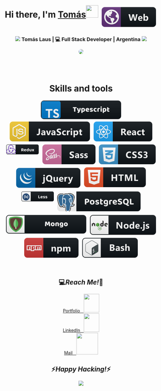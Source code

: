<h1 align='center'>Hi there, I'm <a href="https://tomaslaus.vercel.app/">Tomás</a><img src="https://user-images.githubusercontent.com/1303154/88677602-1635ba80-d120-11ea-84d8-d263ba5fc3c0.gif" width=40 height=40/> <img src="https://github.com/MikeCodesDotNET/ColoredBadges/raw/master/svg/dev/misc/web.svg" alt="web" style="vertical-align:top; margin:6px 4px"></h1>


<div align="center">
<h3><img src="https://media.giphy.com/media/WUlplcMpOCEmTGBtBW/giphy.gif" width="30"> Tomás Laus | 💻 Full Stack Developer | Argentina <img src="https://external-content.duckduckgo.com/iu/?u=https%3A%2F%2Fflagdownload.com%2Fwp-content%2Fuploads%2FFlag_of_Argentina_Flat_Round-1024x1024.png&f=1&nofb=1" width="30"></h3>
  <img src="https://media.giphy.com/media/rEug7UFYzpvP2/giphy.gif" width="500" style="border-radius:50%">
</div>


<br />
<br />
<br />

### <h1 align='center'>Skills and tools </h1>

<p align="center">
  <img src="media/qt.svg" alt="ts" style="vertical-align:top; margin:4px">
  <img src="https://raw.githubusercontent.com/8bithemant/8bithemant/master/svg/dev/languages/js.svg" alt="js" style="vertical-align:top; margin:4px">
  <img src="https://raw.githubusercontent.com/8bithemant/8bithemant/master/svg/dev/frameworks/react.svg" alt="react" style="vertical-align:top; margin:4px">
     <img src="media/eclipse.png" alt="redux" style="vertical-align:top; margin:6px 4px">

  <img src="https://github.com/MikeCodesDotNET/ColoredBadges/raw/master/svg/dev/languages/sass.svg" alt="sass" style="vertical-align:top; margin:6px 4px">
 
  <img src="https://github.com/MikeCodesDotNET/ColoredBadges/raw/master/svg/dev/languages/css3.svg" alt="bootstrap" style="vertical-align:top; margin:6px 4px">
    <img src="https://github.com/MikeCodesDotNET/ColoredBadges/raw/master/svg/dev/frameworks/jquery.svg" alt="jquery" style="vertical-align:top; margin:6px 4px">
    <img src="https://raw.githubusercontent.com/8bithemant/8bithemant/master/svg/dev/languages/html.svg" alt="html" style="vertical-align:top; margin:4px">   
    <img src="media/lesscss.png" alt="less" style="vertical-align:top; margin:6px 4px">
    <img src="media/psql.svg" alt="psql" style="vertical-align:top; margin:6px 4px">
  <img src="media/mongo.svg" alt="mongo" style="vertical-align:top; margin:6px 4px">
  <img src="https://github.com/MikeCodesDotNET/ColoredBadges/raw/master/svg/dev/frameworks/nodejs.svg" alt="nodejs" style="vertical-align:top; margin:6px 4px">


  <img src="https://raw.githubusercontent.com/8bithemant/8bithemant/master/svg/dev/services/npm.svg" alt="npm" style="vertical-align:top; margin:4px">
  <img src="https://raw.githubusercontent.com/8bithemant/8bithemant/master/svg/dev/tools/bash.svg" alt="bash" style="vertical-align:top; margin:4px">
  



  


</p>

<!--  -->



<br />


<h2 align='center'>💻<i>Reach Me!</i>📲</h2>
<p align='center'>
  <a href="https://tomaslaus.netlify.app/">Portfolio&nbsp;&nbsp;&nbsp;<img src="https://external-content.duckduckgo.com/iu/?u=https%3A%2F%2Fcdn2.iconfinder.com%2Fdata%2Ficons%2Fseo-internet-marketing-6%2F256%2FPortfolio-512.png&f=1&nofb=1" width=50 height=60 /></a>
  <br>
  <a href="https://www.linkedin.com/in/tomaslaus/" >LinkedIn&nbsp;&nbsp;&nbsp;<img src="https://www.svgrepo.com/show/157006/linkedin.svg" width=50 height=60 /><i align='center'></i></a>
   <br>
  <a href="mailto:tomaslaus99@gmail.com" >Mail&nbsp;&nbsp;&nbsp;<img src="https://assets.easybroker.com/organization_files/74782/mail_123245.png" width=70 height=70 /><i align='center'></i></a>
</p>

<h2 align='center'>⚡️<i>Happy Hacking!</i>⚡️</h2>
<p align="center">
   <img src="https://media.giphy.com/media/f9XgHHnPnDjOF1hWpl/giphy.gif" />
   </p>
   
   
<br />



